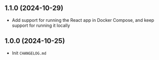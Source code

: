 ## 1.1.0 (2024-10-29)

- Add support for running the React app in Docker Compose, and keep support for running it locally

## 1.0.0 (2024-10-25)

- Init `CHANGELOG.md`
